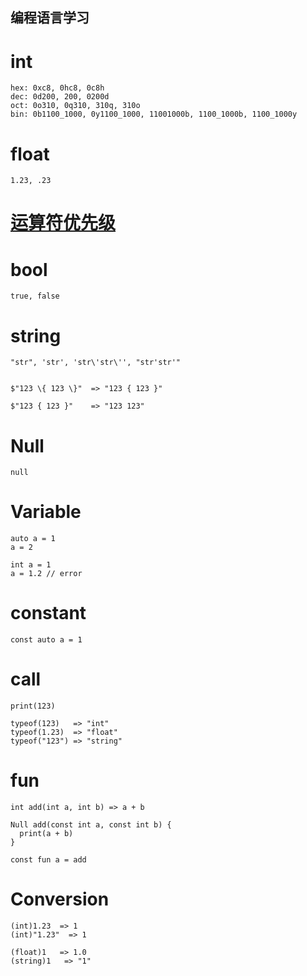 ## 编程语言学习

# int
```
hex: 0xc8, 0hc8, 0c8h
dec: 0d200, 200, 0200d
oct: 0o310, 0q310, 310q, 310o
bin: 0b1100_1000, 0y1100_1000, 11001000b, 1100_1000b, 1100_1000y
```

# float
```
1.23, .23
```

# [运算符优先级](https://developer.mozilla.org/zh-CN/docs/Web/JavaScript/Reference/Operators/Operator_Precedence)


# bool
```
true, false
```

# string
```
"str", 'str', 'str\'str\'', "str'str'"


$"123 \{ 123 \}"  => "123 { 123 }"

$"123 { 123 }"    => "123 123"
```

# Null
```
null
```

# Variable
```
auto a = 1
a = 2

int a = 1
a = 1.2 // error
```

# constant
```
const auto a = 1
```

# call
```
print(123)

typeof(123)   => "int"
typeof(1.23)  => "float"
typeof("123") => "string"
```

# fun
```
int add(int a, int b) => a + b

Null add(const int a, const int b) {
  print(a + b)
}

const fun a = add
```

# Conversion
```
(int)1.23  => 1
(int)"1.23"  => 1

(float)1   => 1.0
(string)1   => "1"
```